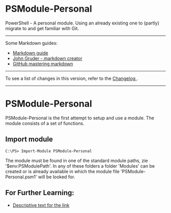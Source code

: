 # PSModule-Personal
PowerShell - A personal module. Using an already existing one to (partly) migrate to and get familiar with Git.

---

Some Markdown guides:
* [ Markdown guide  ]( https://www.markdownguide.org/basic-syntax/ )
* [ John Gruder - markdown creator ]( https://daringfireball.net/projects/markdown/ )
* [ GitHub mastering markdown ]( https://guides.github.com/features/mastering-markdown/ )

---

To see a list of changes in this version, refer to the [ Changelog ](CHANGELOG.md).

---

PSModule-Personal
================
PSModule-Personal is the first attempt to setup and use a module.
The module consists of a set of functions.

Import module
-------------
    C:\PS> Import-Module PSModule-Personal

The module must be found in one of the standard module paths, zie '$env:PSModulePath'.
In any of these folders a folder 'Modules' can be created or is already available in which the module file 'PSModule-Personal.psm1' will be looked for.

For Further Learning:
-----------------------------------
* [Descriptive text for the link](http://www.<the-link-to-information>)
